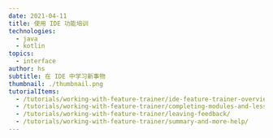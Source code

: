 ```yaml
---
date: 2021-04-11
title: 使用 IDE 功能培训
technologies:
  - java
  - kotlin
topics:
  - interface
author: hs
subtitle: 在 IDE 中学习新事物
thumbnail: ./thumbnail.png
tutorialItems:
  - /tutorials/working-with-feature-trainer/ide-feature-trainer-overview/
  - /tutorials/working-with-feature-trainer/completing-modules-and-lessons/
  - /tutorials/working-with-feature-trainer/leaving-feedback/
  - /tutorials/working-with-feature-trainer/summary-and-more-help/
---
```


